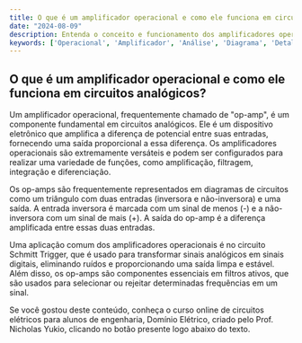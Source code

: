 ```yaml
---
title: O que é um amplificador operacional e como ele funciona em circuitos analógicos?
date: "2024-08-09"
description: Entenda o conceito e funcionamento dos amplificadores operacionais em circuitos analógicos.
keywords: ['Operacional', 'Amplificador', 'Análise', 'Diagrama', 'Detalhe', 'Schmitt', 'ativo']
---
```


## O que é um amplificador operacional e como ele funciona em circuitos analógicos?

Um amplificador operacional, frequentemente chamado de "op-amp", é um componente fundamental em circuitos analógicos. Ele é um dispositivo eletrônico que amplifica a diferença de potencial entre suas entradas, fornecendo uma saída proporcional a essa diferença. Os amplificadores operacionais são extremamente versáteis e podem ser configurados para realizar uma variedade de funções, como amplificação, filtragem, integração e diferenciação.

Os op-amps são frequentemente representados em diagramas de circuitos como um triângulo com duas entradas (inversora e não-inversora) e uma saída. A entrada inversora é marcada com um sinal de menos (-) e a não-inversora com um sinal de mais (+). A saída do op-amp é a diferença amplificada entre essas duas entradas.

Uma aplicação comum dos amplificadores operacionais é no circuito Schmitt Trigger, que é usado para transformar sinais analógicos em sinais digitais, eliminando ruídos e proporcionando uma saída limpa e estável. Além disso, os op-amps são componentes essenciais em filtros ativos, que são usados para selecionar ou rejeitar determinadas frequências em um sinal.

Se você gostou deste conteúdo, conheça o curso online de circuitos elétricos para alunos de engenharia, Domínio Elétrico, criado pelo Prof. Nicholas Yukio, clicando no botão presente logo abaixo do texto.